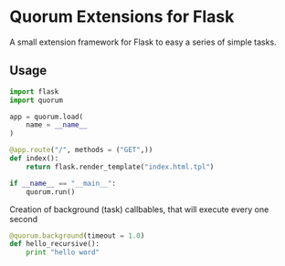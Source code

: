 # Quorum Extensions for Flask

A small extension framework for Flask to easy a series of simple tasks.

## Usage

```python
import flask
import quorum

app = quorum.load(
    name = __name__
)

@app.route("/", methods = ("GET",))
def index():
    return flask.render_template("index.html.tpl")

if __name__ == "__main__":
    quorum.run()
```

Creation of background (task) callbables, that will execute every one second

```python
@quorum.background(timeout = 1.0)
def hello_recursive():
    print "hello word"
```
